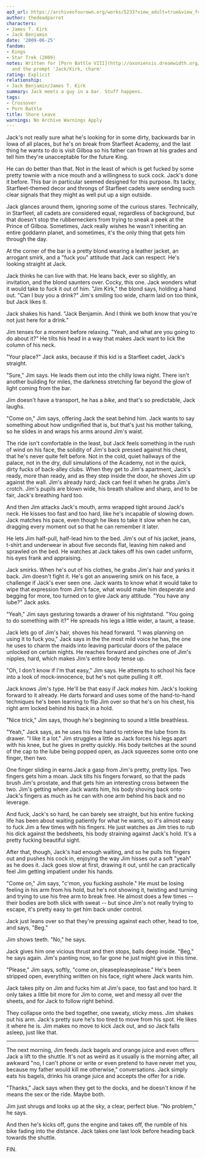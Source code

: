 ```yaml
---
ao3_url: https://archiveofourown.org/works/5233?view_adult=true&view_full_work=true
author: thedeadparrot
characters:
- James T. Kirk
- Jack Benjamin
date: '2009-06-25'
fandom:
- Kings
- Star Trek (2009)
notes: Written for [Porn Battle VIII](http://oxoniensis.dreamwidth.org/10575.html)
  and the prompt 'Jack/Kirk, charm'
rating: Explicit
relationship:
- Jack Benjamin/James T. Kirk
summary: Jack meets a guy in a bar. Stuff happens.
tags:
- Crossover
- Porn Battle
title: Shore Leave
warnings: No Archive Warnings Apply
---
```


Jack's not really sure what he's looking for in some dirty, backwards bar in Iowa of all places, but he's on break from Starfleet Academy, and the last thing he wants to do is visit Gilboa so his father can frown at his grades and tell him they're unacceptable for the future King.

He can do better than that. Not in the least of which is get fucked by some pretty townie with a nice mouth and a willingness to suck cock. Jack's done it before. This bar in particular seemed designed for this purpose. Its tacky, Starfleet-themed decor and throngs of Starfleet cadets were sending such clear signals that they might as well put up a sign outside.

Jack glances around them, ignoring some of the curious stares. Technically, in Starfleet, all cadets are considered equal, regardless of background, but that doesn't stop the rubberneckers from trying to sneak a peek at the Prince of Gilboa. Sometimes, Jack really wishes he wasn't inheriting an entire goddamn planet, and sometimes, it's the only thing that gets him through the day.

At the corner of the bar is a pretty blond wearing a leather jacket, an arrogant smirk, and a "fuck you" attitude that Jack can respect. He's looking straight at Jack.

Jack thinks he can live with that. He leans back, ever so slightly, an invitation, and the blond saunters over. Cocky, this one. Jack wonders what it would take to fuck it out of him. "Jim Kirk," the blond says, holding a hand out. "Can I buy you a drink?" Jim's smiling too wide, charm laid on too think, but Jack likes it.

Jack shakes his hand. "Jack Benjamin. And I think we both know that you're not just here for a drink."

Jim tenses for a moment before relaxing. "Yeah, and what are you going to do about it?" He tilts his head in a way that makes Jack want to lick the column of his neck.

"Your place?" Jack asks, because if this kid is a Starfleet cadet, Jack's straight.

"Sure," Jim says. He leads them out into the chilly Iowa night. There isn't another building for miles, the darkness stretching far beyond the glow of light coming from the bar.

Jim doesn't have a transport, he has a *bike*, and that's so predictable, Jack laughs.

"Come on," Jim says, offering Jack the seat behind him. Jack wants to say something about how undignified that is, but that's just his mother talking, so he slides in and wraps his arms around Jim's waist.

The ride isn't comfortable in the least, but Jack feels something in the rush of wind on his face, the solidity of Jim's back pressed against his chest, that he's never quite felt before. Not in the cold, quiet hallways of the palace, not in the dry, dull simulations of the Academy, not in the quick, dirty fucks of back-alley clubs. When they get to Jim's apartment, Jack's ready, more than ready, and as they step inside the door, he shoves Jim up against the wall. Jim's already hard; Jack can feel it when he grabs Jim's crotch. Jim's pupils are blown wide, his breath shallow and sharp, and to be fair, Jack's breathing hard too.

And then Jim attacks Jack's mouth, arms wrapped tight around Jack's neck. He kisses too fast and too hard, like he's incapable of slowing down. Jack matches his pace, even though he likes to take it slow when he can, dragging every moment out so that he can remember it later.

He lets Jim half-pull, half-lead him to the bed. Jim's out of his jacket, jeans, t-shirt and underwear in about five seconds flat, leaving him naked and sprawled on the bed. He watches at Jack takes off his own cadet uniform, his eyes frank and appraising.

Jack smirks. When he's out of his clothes, he grabs Jim's hair and yanks it back. Jim doesn't fight it. He's got an answering smirk on his face, a challenge if Jack's ever seen one. Jack wants to know what it would take to wipe that expression from Jim's face, what would make him desperate and begging for more, too turned on to give Jack any attitude. "You have any lube?" Jack asks.

"Yeah," Jim says gesturing towards a drawer of his nightstand. "You going to do something with it?" He spreads his legs a little wider, a taunt, a tease.

Jack lets go of Jim's hair, shoves his head forward. "I was planning on using it to fuck you," Jack says in the the most mild voice he has, the one he uses to charm the maids into leaving particular doors of the palace unlocked on certain nights. He reaches forward and pinches one of Jim's nipples, hard, which makes Jim's entire body tense up.

"Oh, I don't know if I'm that easy," Jim says. He attempts to school his face into a look of mock-innocence, but he's not quite pulling it off.

Jack knows Jim's type. He'll be that easy if Jack *makes* him. Jack's looking forward to it already. He darts forward and uses some of the hand-to-hand techniques he's been learning to flip Jim over so that he's on his chest, his right arm locked behind his back in a hold.

"Nice trick," Jim says, though he's beginning to sound a little breathless.

"Yeah," Jack says, as he uses his free hand to retrieve the lube from its drawer. "I like it a lot." Jim struggles a little as Jack forces his legs apart with his knee, but he gives in pretty quickly. His body twitches at the sound of the cap to the lube being popped open, as Jack squeezes some onto one finger, then two.

One finger sliding in earns Jack a gasp from Jim's pretty, pretty lips. Two fingers gets him a moan. Jack tilts his fingers forward, so that the pads brush Jim's prostate, and that gets him an interesting cross between the two. Jim's getting where Jack wants him, his body shoving back onto Jack's fingers as much as he can with one arm behind his back and no leverage.

And fuck, Jack's so hard, he can barely see straight, but his entire fucking life has been about waiting patiently for what he wants, so it's almost easy to fuck Jim a few times with his fingers. He just watches as Jim tries to rub his dick against the bedsheets, his body straining against Jack's hold. It's a pretty fucking beautiful sight.

After that, though, Jack's had enough waiting, and so he pulls his fingers out and pushes his cock in, enjoying the way Jim hisses out a soft "yeah" as he does it. Jack goes slow at first, drawing it out, until he can practically feel Jim getting impatient under his hands.

"Come on," Jim says, "c'mon, you fucking asshole." He must be losing feeling in his arm from his hold, but he's not showing it, twisting and turning and trying to use his free arm to break free. He almost does a few times -- their bodies are both slick with sweat -- but since Jim's not really trying to escape, it's pretty easy to get him back under control.

Jack just leans over so that they're pressing against each other, head to toe, and says, "Beg."

Jim shows teeth. "No," he says.

Jack gives him one vicious thrust and then stops, balls deep inside. "Beg," he says again. Jim's panting now, so far gone he just might give in this time.

"Please," Jim says, softly, "come on, pleasepleaseplease." He's been stripped open, everything written on his face, right where Jack wants him.

Jack takes pity on Jim and fucks him at Jim's pace, too fast and too hard. It only takes a little bit more for Jim to come, wet and messy all over the sheets, and for Jack to follow right behind.

They collapse onto the bed together, one sweaty, sticky mess. Jim shakes out his arm. Jack's pretty sure he's too tired to move from his spot. He likes it where he is. Jim makes no move to kick Jack out, and so Jack falls asleep, just like that.

---

The next morning, Jim feeds Jack bagels and orange juice and even offers Jack a lift to the shuttle. It's not as weird as it usually is the morning after, all awkward "no, I can't phone or write or even pretend to have never met you, because my father would kill me otherwise," conversations. Jack simply eats his bagels, drinks his orange juice and accepts the offer for a ride.

"Thanks," Jack says when they get to the docks, and he doesn't know if he means the sex or the ride. Maybe both.

Jim just shrugs and looks up at the sky, a clear, perfect blue. "No problem," he says.

And then he's kicks off, guns the engine and takes off, the rumble of his bike fading into the distance. Jack takes one last look before heading back towards the shuttle.

FIN.